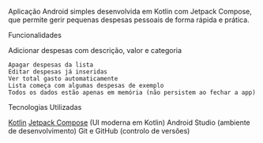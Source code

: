 Aplicação Android simples desenvolvida em Kotlin com Jetpack Compose, que permite gerir pequenas despesas pessoais de forma rápida e prática.

 Funcionalidades
 
 Adicionar despesas com descrição, valor e categoria
 
    Apagar despesas da lista
    Editar despesas já inseridas
    Ver total gasto automaticamente
    Lista começa com algumas despesas de exemplo
    Todos os dados estão apenas em memória (não persistem ao fechar a app)

 Tecnologias Utilizadas

 [Kotlin](https://kotlinlang.org/)
 [Jetpack Compose](https://developer.android.com/jetpack/compose) (UI moderna em Kotlin)
 Android Studio (ambiente de desenvolvimento)
 Git e GitHub (controlo de versões)

